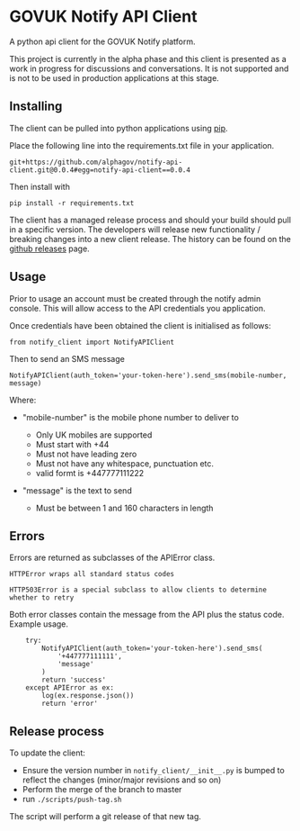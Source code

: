 # GOVUK Notify API Client

A python api client for the GOVUK Notify platform.

This project is currently in the alpha phase and this client is presented as a work in progress
for discussions and conversations. It is not supported and is not to be used in production applications
at this stage.

## Installing

The client can be pulled into python applications using [pip](pip.readthedocs.org/).
 
Place the following line into the requirements.txt file in your application.
 
    git+https://github.com/alphagov/notify-api-client.git@0.0.4#egg=notify-api-client==0.0.4
    
Then install with

    pip install -r requirements.txt


The client has a managed release process and should your build should pull in a specific version. The developers will 
release new functionality / breaking changes into a new client release. The history can be found on the [github releases](https://github.com/alphagov/notify-api-client/releases) page.


## Usage

Prior to usage an account must be created through the notify admin console. This will allow access to the API credentials you application.

Once credentials have been obtained the client is initialised as follows:

    from notify_client import NotifyAPIClient
    
Then to send an SMS message

    NotifyAPIClient(auth_token='your-token-here').send_sms(mobile-number, message)

Where:

* "mobile-number" is the mobile phone number to deliver to
    * Only UK mobiles are supported
    * Must start with +44
    * Must not have leading zero
    * Must not have any whitespace, punctuation etc.
    * valid formt is +447777111222
    
* "message" is the text to send
    * Must be between 1 and 160 characters in length
    

## Errors

Errors are returned as subclasses of the APIError class.

    HTTPError wraps all standard status codes
    
    HTTP503Error is a special subclass to allow clients to determine whether to retry  
  
Both error classes contain the message from the API plus the status code. Example usage.

        try:
            NotifyAPIClient(auth_token='your-token-here').send_sms(
                '+447777111111',
                'message'
            )
            return 'success'
        except APIError as ex:
            log(ex.response.json())
            return 'error'
            
## Release process

To update the client:

* Ensure the version number in `notify_client/__init__.py` is bumped to reflect the changes (minor/major revisions and so on)
* Perform the merge of the branch to master
* run `./scripts/push-tag.sh`

The script will perform a git release of that new tag.
            